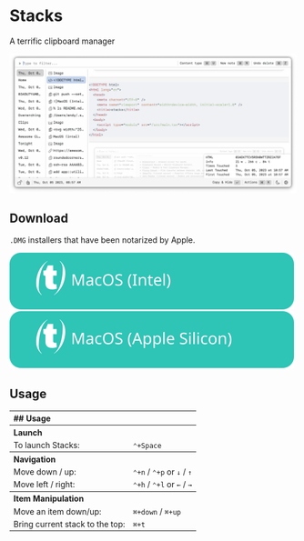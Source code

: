 # Stacks

A terrific clipboard manager

![screenshot](./docs/screenshots/screenshot.png)

## Download

`.DMG` installers that have been notarized by Apple.

[![MacOS (Intel)](docs/assets/MacOS-Intel.svg)](https://github.com/cablehead/stacks/releases/download/v0.13.1/Stacks_0.13.1_x86_64.dmg)
[![MacOS (Apple Silicon)](docs/assets/MacOS-Apple.Silicon.svg)](https://github.com/cablehead/stacks/releases/download/v0.13.1/Stacks_0.13.1_aarch64.dmg)

## Usage

<table>
  <tr>
    <th colspan="2" style="text-align:left;">## Usage</th>
  </tr>
  <tr>
    <th colspan="2" style="text-align:left;">Launch</th>
  </tr>
  <tr>
    <td>To launch Stacks:</td>
    <td><code>&#8963;+Space</code></td>
  </tr>
  <tr>
    <th colspan="2" style="text-align:left;">Navigation</th>
  </tr>
  <tr>
    <td>Move down / up:</td>
    <td><code>&#8963;+n</code> / <code>&#8963;+p</code> or <code>&#8595;</code> / <code>&#8593;</code></td>
  </tr>
  <tr>
    <td>Move left / right:</td>
    <td><code>&#8963;+h</code> / <code>&#8963;+l</code> or <code>&#8592;</code> / <code>&#8594;</code></td>
  </tr>
  <tr>
    <th colspan="2" style="text-align:left;">Item Manipulation</th>
  </tr>
  <tr>
    <td>Move an item down/up:</td>
    <td><code>&#8984;+down</code> / <code>&#8984;+up</code></td>
  </tr>
  <tr>
    <td>Bring current stack to the top:</td>
    <td><code>&#8984;+t</code></td>
  </tr>
</table>
